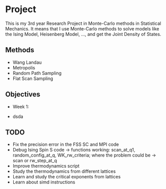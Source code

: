 # Project

This is my 3rd year Research Project in Monte-Carlo methods in Statistical Mechanics. It means that I use 
Monte-Carlo methods to solve models like the Ising Model, Heisenberg Model, ..., and get the Joint Density
of States.

## Methods

* Wang Landau
* Metropolis
* Random Path Sampling
* Flat Scan Sampling

## Objectives
* Week 1:
- dsda

## TODO

* Fix the precision error in the FSS SC and MPI code
* Debug Ising Spin S code -> functions working: scan_at_q1, random_config_at_q, WK_rw_criteria; where the problem could be -> scan or rw_step_at_q
* Improve thermodynamics script
* Study the thermodynamics from different lattices
* Learn and study the critical exponents from lattices
* Learn about simd instructions

